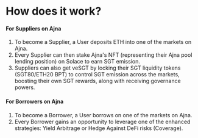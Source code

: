 # How does it work?

#### For Suppliers on Ajna

1. To become a Supplier, a User deposits ETH into one of the markets on Ajna.
2. Every Supplier can then stake Ajna's NFT (representing their Ajna pool lending position) on Solace to earn SGT emission.
3. Suppliers can also get veSGT by locking their SGT liquidity tokens (SGT80/ETH20 BPT) to control SGT emission across the markets, boosting their own SGT rewards, along with receiving governance powers.

#### For Borrowers on Ajna

1. To become a Borrower, a User borrows on one of the markets on Ajna.
2. Every Borrower gains an opportunity to leverage one of the enhanced strategies: Yield Arbitrage or Hedge Against DeFi risks (Coverage).
